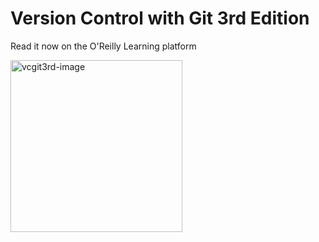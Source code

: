 # Version Control with Git 3rd Edition

Read it now on the O'Reilly Learning platform

<img width="275" alt="vcgit3rd-image" src="https://user-image.githubusercontent.com/38374809/170501959-b29efa15-fcf3-45cd=9ccb=13ac5c3a3e19.png">

